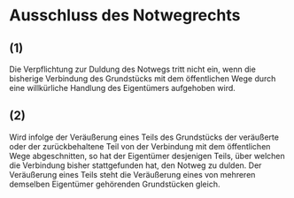 # Ausschluss des Notwegrechts



## (1)

 Die Verpflichtung zur Duldung des Notwegs tritt nicht ein, wenn die bisherige Verbindung des Grundstücks mit dem öffentlichen Wege durch eine willkürliche Handlung des Eigentümers aufgehoben wird.

## (2)

 Wird infolge der Veräußerung eines Teils des Grundstücks der veräußerte oder der zurückbehaltene Teil von der Verbindung mit dem öffentlichen Wege abgeschnitten, so hat der Eigentümer desjenigen Teils, über welchen die Verbindung bisher stattgefunden hat, den Notweg zu dulden. Der Veräußerung eines Teils steht die Veräußerung eines von mehreren demselben Eigentümer gehörenden Grundstücken gleich. 


